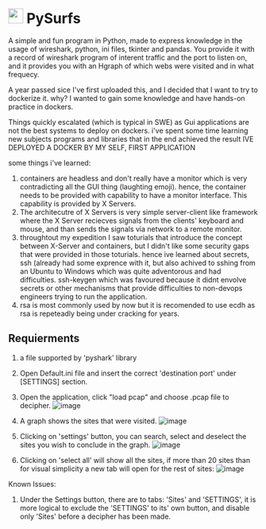 # <img src="https://i.ibb.co/ZSbWvNw/icon.png" width="30px" height="30px" /> PySurfs
A simple and fun program in Python, made to express knowledge in the usage of wireshark, python, ini files, tkinter and pandas.
You provide it with a record of wireshark program of interent traffic and the port to listen on, and it provides you with an Hgraph of which webs were visited and in what frequecy.

A year passed sice I've first uploaded this, and I decided that I want to try to dockerize it.
why?
I wanted to gain some knowledge and have hands-on practice in dockers.

Things quickly escalated (which is typical in SWE) as Gui applications are not the best systems to deploy on dockers.
i've spent some time learning new subjects programs and libraries that in the end achieved the result
IVE DEPLOYED A DOCKER BY MY SELF, FIRST APPLICATION

some things i've learned:
1. containers are headless and don't really have a monitor which is very contradicting all the GUI thing (laughting emoji).
hence, the container needs to be provided with capability to have a monitor interface. This capability is provided by X Servers. 
2. The architecutre of X Servers is very simple server-client like framework where the X Server reciecves signals from the clients' keyboard and mouse, and than sends the signals via network to a remote monitor.
3. throughtout my expedition I saw toturials that introduce the concept between X-Server and containers, but I didn't like some security gaps that were provided in those toturials. hence ive learned about secrets, ssh (already had some exprence with it, but also achived to sshing from an Ubuntu to Windows which was quite adventorous and had difficulties. ssh-keygen which was favoured because it didnt envolve secrets or other mechanisms that provide difficulties to non-devops engineers trying to run the application.
4. rsa is most commonly used by now but it is recomended to use ecdh as rsa is repeteadly being under cracking for years.



## Requierments
1. a file supported by 'pyshark' library


1. Open Default.ini file and insert the correct 'destination port' under [SETTINGS] section. 
2. Open the application, click "load pcap" and choose .pcap file to decipher.
![image](https://user-images.githubusercontent.com/90141260/200125704-7fa1fd28-9274-455e-a866-58873dbf6df0.png)
3. A graph shows the sites that were visited.
![image](https://user-images.githubusercontent.com/90141260/200125726-7c031952-aa24-4d6a-9e40-730ce0680170.png)
4. Clicking on 'settings' button, you can search, select and deselect the sites you wish to conclude in the graph.
![image](https://user-images.githubusercontent.com/90141260/200125768-f4a7ee18-60a1-4de6-ada1-3c3784b460f1.png)
5. Clicking on 'select all' will show all the sites, if more than 20 sites than for visual simplicity a new tab will open for the rest of sites:
![image](https://user-images.githubusercontent.com/90141260/200126462-8d9d6829-d4e1-4276-a843-0fa647ea0423.png)

Known Issues:
1. Under the Settings button, there are to tabs: 'Sites' and 'SETTINGS', it is more logical to exclude the 'SETTINGS' to its' own button, and disable only 'Sites' before a decipher has been made.
